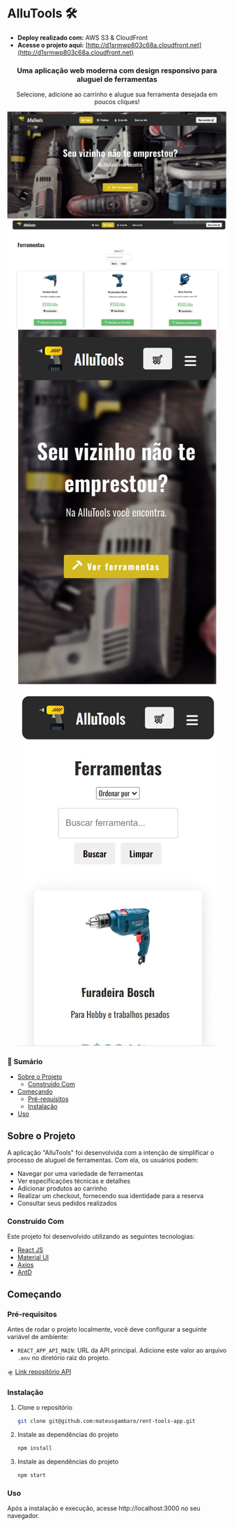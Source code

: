 # AlluTools 🛠
- **Deploy realizado com:** AWS S3 & CloudFront
- **Acesse o projeto aqui:** [http://d1srmwp803c68a.cloudfront.net](http://d1srmwp803c68a.cloudfront.net)

<div align="center">
  <h3>Uma aplicação web moderna com design responsivo para aluguel de ferramentas</h3>
  <p>Selecione, adicione ao carrinho e alugue sua ferramenta desejada em poucos cliques!</p>
  <img src="./readme-images/home.jpeg" alt="Logo">
  <img src="./readme-images/products.jpeg" alt="Logo">
  <img src="./readme-images/mobile-home.jpeg" alt="Logo">
  <img src="./readme-images/mobile-produts.jpeg" alt="Logo">
  
</div>

### 📑 Sumário
- [Sobre o Projeto](#sobre-o-projeto)
  - [Construído Com](#construído-com)
- [Começando](#começando)
  - [Pré-requisitos](#pré-requisitos)
  - [Instalação](#instalação)
- [Uso](#uso)

## Sobre o Projeto

A aplicação "AlluTools" foi desenvolvida com a intenção de simplificar o processo de aluguel de ferramentas. Com ela, os usuários podem:
- Navegar por uma variedade de ferramentas
- Ver especificações técnicas e detalhes
- Adicionar produtos ao carrinho
- Realizar um checkout, fornecendo sua identidade para a reserva
- Consultar seus pedidos realizados

### Construído Com

Este projeto foi desenvolvido utilizando as seguintes tecnologias:
- [React JS](https://reactjs.org/)
- [Material UI](https://mui.com/)
- [Axios](https://axios-http.com/)
- [AntD](https://ant.design/)

## Começando

### Pré-requisitos

Antes de rodar o projeto localmente, você deve configurar a seguinte variável de ambiente:

- `REACT_APP_API_MAIN`: URL da API principal. Adicione este valor ao arquivo `.env` no diretório raiz do projeto.
  
🛸 [Link repositório API](https://github.com/mateusgambaro/rent-tools-api)

### Instalação

1. Clone o repositório
   ```sh
   git clone git@github.com:mateusgambaro/rent-tools-app.git
   
2. Instale as dependências do projeto
   ```sh
   npm install

3. Instale as dependências do projeto
   ```sh
   npm start

### Uso
   Após a instalação e execução, acesse http://localhost:3000 no seu navegador.

